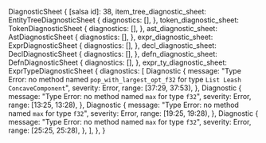 DiagnosticSheet {
    [salsa id]: 38,
    item_tree_diagnostic_sheet: EntityTreeDiagnosticSheet {
        diagnostics: [],
    },
    token_diagnostic_sheet: TokenDiagnosticSheet {
        diagnostics: [],
    },
    ast_diagnostic_sheet: AstDiagnosticSheet {
        diagnostics: [],
    },
    expr_diagnostic_sheet: ExprDiagnosticSheet {
        diagnostics: [],
    },
    decl_diagnostic_sheet: DeclDiagnosticSheet {
        diagnostics: [],
    },
    defn_diagnostic_sheet: DefnDiagnosticSheet {
        diagnostics: [],
    },
    expr_ty_diagnostic_sheet: ExprTypeDiagnosticSheet {
        diagnostics: [
            Diagnostic {
                message: "Type Error: no method named `pop_with_largest_opt_f32` for type `List Leash ConcaveComponent`",
                severity: Error,
                range: [37:29, 37:53),
            },
            Diagnostic {
                message: "Type Error: no method named `max` for type `f32`",
                severity: Error,
                range: [13:25, 13:28),
            },
            Diagnostic {
                message: "Type Error: no method named `max` for type `f32`",
                severity: Error,
                range: [19:25, 19:28),
            },
            Diagnostic {
                message: "Type Error: no method named `max` for type `f32`",
                severity: Error,
                range: [25:25, 25:28),
            },
        ],
    },
}